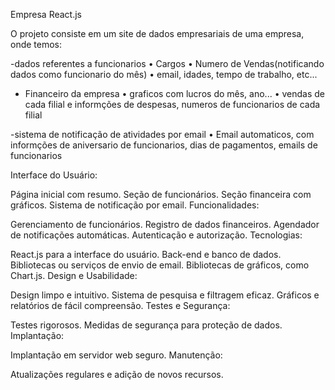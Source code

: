 Empresa React.js

O projeto consiste em um site de dados empresariais de uma empresa, onde temos: 

-dados referentes a funcionarios
• Cargos
• Numero de Vendas(notificando dados como funcionario do mês)
• email, idades, tempo de trabalho, etc...

- Financeiro da empresa
• graficos com lucros do mês, ano...
• vendas de cada filial e informções de despesas, numeros de funcionarios de cada filial

-sistema de notificação de atividades por email
• Email automaticos, com informções de aniversario de funcionarios, dias de pagamentos, emails de funcionarios

Interface do Usuário:

Página inicial com resumo.
Seção de funcionários.
Seção financeira com gráficos.
Sistema de notificação por email.
Funcionalidades:

Gerenciamento de funcionários.
Registro de dados financeiros.
Agendador de notificações automáticas.
Autenticação e autorização.
Tecnologias:

React.js para a interface do usuário.
Back-end e banco de dados.
Bibliotecas ou serviços de envio de email.
Bibliotecas de gráficos, como Chart.js.
Design e Usabilidade:

Design limpo e intuitivo.
Sistema de pesquisa e filtragem eficaz.
Gráficos e relatórios de fácil compreensão.
Testes e Segurança:

Testes rigorosos.
Medidas de segurança para proteção de dados.
Implantação:

Implantação em servidor web seguro.
Manutenção:

Atualizações regulares e adição de novos recursos.